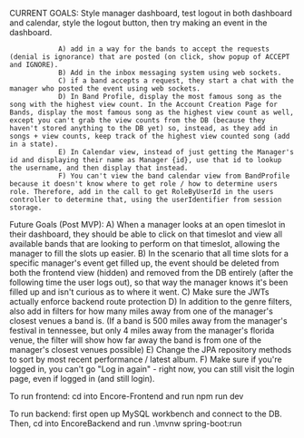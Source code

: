 CURRENT GOALS:  Style manager dashboard, test logout in both dashboard and calendar, style the logout button, then try making an event in the dashboard. 

                A) add in a way for the bands to accept the requests (denial is ignorance) that are posted (on click, show popup of ACCEPT and IGNORE).
                B) Add in the inbox messaging system using web sockets.
                C) if a band accepts a request, they start a chat with the manager who posted the event using web sockets.
                D) In Band Profile, display the most famous song as the song with the highest view count. In the Account Creation Page for Bands, display the most famous song as the highest view count as well, except you can't grab the view counts from the DB (because they haven't stored anything to the DB yet) so, instead, as they add in songs + view counts, keep track of the highest view counted song (add in a state).
                E) In Calendar view, instead of just getting the Manager's id and displaying their name as Manager {id}, use that id to lookup the username, and then display that instead.
                F) You can't view the band calendar view from BandProfile because it doesn't know where to get role / how to determine users role. Therefore, add in the call to get RoleByUserId in the users controller to determine that, using the userIdentifier from session storage.
                
Future Goals (Post MVP):
                A) When a manager looks at an open timeslot in their dashboard, they should be able to click on that timeslot and view all available bands that are looking to perform on that timeslot, allowing the manager to fill the slots up easier.
                B) In the scenario that all time slots for a specific manager's event get filled up, the event should be deleted from both the frontend view (hidden) and removed from the DB entirely (after the following time the user logs out), so that way the manager knows it's been filled up and isn't curious as to where it went.
                C) Make sure the JWTs actually enforce backend route protection
                D) In addition to the genre filters, also add in filters for how many miles away from one of the manager's closest venues a band is. (If a band is 500 miles away from the manager's festival in tennessee, but only 4 miles away from the manager's florida venue, the filter will show how far away the band is from one of the manager's closest venues possible)
                E) Change the JPA repository methods to sort by most recent performance / latest album.
                F) Make sure if you're logged in, you can't go "Log in again" - right now, you can still visit the login page, even if logged in (and still login).

To run frontend:
cd into Encore-Frontend and run npm run dev

To run backend:
first open up MySQL workbench and connect to the DB. 
Then, cd into EncoreBackend and run .\mvnw spring-boot:run